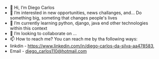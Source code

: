 - 👋 Hi, I’m Diego Carlos
- 👀 I’m interested in new opportunities, news challanges, and... Do something big, someting that changes people's lives
- 🌱 I’m currently learning python, django, java end other technologies within this context
- 💞️ I’m looking to collaborate on ...
- 📫 How to reach me? You can reach me by tha following ways: 
- linkdin - https://www.linkedin.com/in/diego-carlos-da-silva-aa478583, 
- Email - diego_carlos110@hotmail.com

<!---
dcarll/dcarll is a ✨ special ✨ repository because its `README.md` (this file) appears on your GitHub profile.
You can click the Preview link to take a look at your changes.
--->
